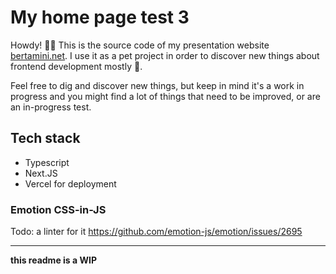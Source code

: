 # My home page test 3
Howdy! 👋🏽
This is the source code of my presentation website [bertamini.net](https://www.bertamini.net).
I use it as a pet project in order to discover new things about frontend development mostly 🔬.

Feel free to dig and discover new things, but keep in mind it's a work in progress and you might find a lot of 
things that need to be improved, or are an in-progress test. 

## Tech stack
- Typescript 
- Next.JS
- Vercel for deployment

### Emotion CSS-in-JS
Todo: a linter for it https://github.com/emotion-js/emotion/issues/2695


---
**this readme is a WIP**
